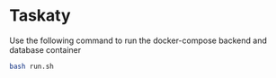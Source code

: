 # Taskaty
Use the following command to run the docker-compose backend and database container
```bash
bash run.sh
```
